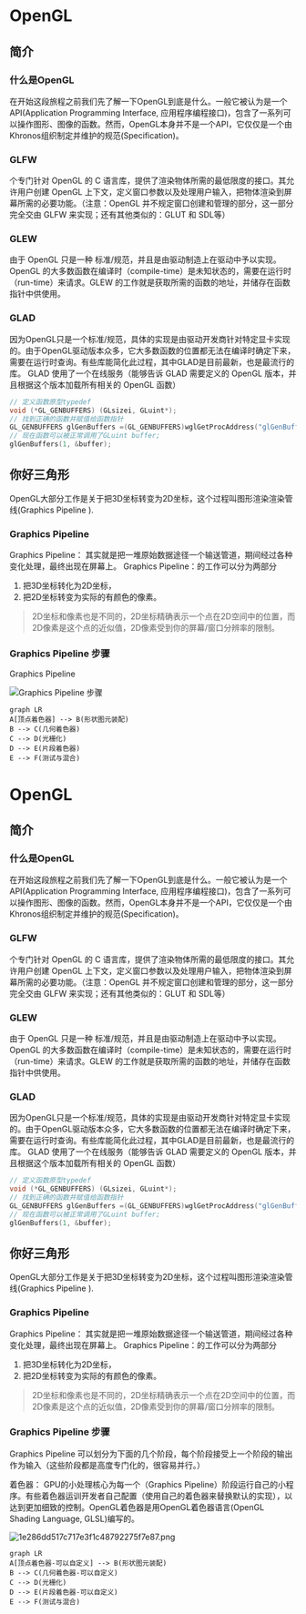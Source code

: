 # OpenGL
## 简介
### 什么是OpenGL
在开始这段旅程之前我们先了解一下OpenGL到底是什么。一般它被认为是一个API(Application Programming Interface, 应用程序编程接口)，包含了一系列可以操作图形、图像的函数。然而，OpenGL本身并不是一个API，它仅仅是一个由Khronos组织制定并维护的规范(Specification)。

### GLFW
个专门针对 OpenGL 的 C 语言库，提供了渲染物体所需的最低限度的接口。其允许用户创建 OpenGL 上下文，定义窗口参数以及处理用户输入，把物体渲染到屏幕所需的必要功能。（注意：OpenGL 并不规定窗口创建和管理的部分，这一部分完全交由 GLFW 来实现；还有其他类似的：GLUT 和 SDL等）

### GLEW
由于 OpenGL 只是一种 标准/规范，并且是由驱动制造上在驱动中予以实现。OpenGL 的大多数函数在编译时（compile-time）是未知状态的，需要在运行时（run-time）来请求。GLEW 的工作就是获取所需的函数的地址，并储存在函数指针中供使用。

### GLAD
因为OpenGL只是一个标准/规范，具体的实现是由驱动开发商针对特定显卡实现的。由于OpenGL驱动版本众多，它大多数函数的位置都无法在编译时确定下来，需要在运行时查询。有些库能简化此过程，其中GLAD是目前最新，也是最流行的库。
GLAD 使用了一个在线服务（能够告诉 GLAD 需要定义的 OpenGL 版本，并且根据这个版本加载所有相关的 OpenGL 函数）

```c
// 定义函数原型typedef 
void (*GL_GENBUFFERS) (GLsizei, GLuint*);
// 找到正确的函数并赋值给函数指针
GL_GENBUFFERS glGenBuffers =(GL_GENBUFFERS)wglGetProcAddress("glGenBuffers");
// 现在函数可以被正常调用了GLuint buffer;
glGenBuffers(1, &buffer);
```


## 你好三角形
OpenGL大部分工作是关于把3D坐标转变为2D坐标，这个过程叫图形渲染渲染管线(Graphics Pipeline ). 
### Graphics Pipeline 
Graphics Pipeline： 其实就是把一堆原始数据途径一个输送管道，期间经过各种变化处理，最终出现在屏幕上。
Graphics Pipeline：的工作可以分为两部分
1. 把3D坐标转化为2D坐标，
2. 把2D坐标转变为实际的有颜色的像素。

>2D坐标和像素也是不同的，2D坐标精确表示一个点在2D空间中的位置，而2D像素是这个点的近似值，2D像素受到你的屏幕/窗口分辨率的限制。
### Graphics Pipeline 步骤
Graphics Pipeline 

![Graphics Pipeline 步骤](https://learnopengl-cn.github.io/img/01/04/pipeline.png)

```mermaid
graph LR
A[顶点着色器] --> B(形状图元装配)
B --> C(几何着色器)
C --> D(光栅化)
D --> E(片段着色器)
E --> F(测试与混合)
```

# OpenGL
## 简介
### 什么是OpenGL
在开始这段旅程之前我们先了解一下OpenGL到底是什么。一般它被认为是一个API(Application Programming Interface, 应用程序编程接口)，包含了一系列可以操作图形、图像的函数。然而，OpenGL本身并不是一个API，它仅仅是一个由Khronos组织制定并维护的规范(Specification)。

### GLFW
个专门针对 OpenGL 的 C 语言库，提供了渲染物体所需的最低限度的接口。其允许用户创建 OpenGL 上下文，定义窗口参数以及处理用户输入，把物体渲染到屏幕所需的必要功能。（注意：OpenGL 并不规定窗口创建和管理的部分，这一部分完全交由 GLFW 来实现；还有其他类似的：GLUT 和 SDL等）

### GLEW
由于 OpenGL 只是一种 标准/规范，并且是由驱动制造上在驱动中予以实现。OpenGL 的大多数函数在编译时（compile-time）是未知状态的，需要在运行时（run-time）来请求。GLEW 的工作就是获取所需的函数的地址，并储存在函数指针中供使用。

### GLAD
因为OpenGL只是一个标准/规范，具体的实现是由驱动开发商针对特定显卡实现的。由于OpenGL驱动版本众多，它大多数函数的位置都无法在编译时确定下来，需要在运行时查询。有些库能简化此过程，其中GLAD是目前最新，也是最流行的库。
GLAD 使用了一个在线服务（能够告诉 GLAD 需要定义的 OpenGL 版本，并且根据这个版本加载所有相关的 OpenGL 函数）

```c
// 定义函数原型typedef 
void (*GL_GENBUFFERS) (GLsizei, GLuint*);
// 找到正确的函数并赋值给函数指针
GL_GENBUFFERS glGenBuffers =(GL_GENBUFFERS)wglGetProcAddress("glGenBuffers");
// 现在函数可以被正常调用了GLuint buffer;
glGenBuffers(1, &buffer);
```


## 你好三角形
OpenGL大部分工作是关于把3D坐标转变为2D坐标，这个过程叫图形渲染渲染管线(Graphics Pipeline ). 
### Graphics Pipeline 
Graphics Pipeline： 其实就是把一堆原始数据途径一个输送管道，期间经过各种变化处理，最终出现在屏幕上。
Graphics Pipeline：的工作可以分为两部分
1. 把3D坐标转化为2D坐标，
2. 把2D坐标转变为实际的有颜色的像素。

>2D坐标和像素也是不同的，2D坐标精确表示一个点在2D空间中的位置，而2D像素是这个点的近似值，2D像素受到你的屏幕/窗口分辨率的限制。
### Graphics Pipeline 步骤
Graphics Pipeline 可以划分为下面的几个阶段，每个阶段接受上一个阶段的输出作为输入（这些阶段都是高度专门化的，很容易并行。）

着色器： GPU的小处理核心为每一个（Graphics Pipeline）阶段运行自己的小程序。有些着色器运训开发者自己配置（使用自己的着色器来替换默认的实现），以达到更加细致的控制。OpenGL着色器是用OpenGL着色器语言(OpenGL Shading Language, GLSL)编写的。

![1e286dd517c717e3f1c48792275f7e87.png](evernotecid://F96C1292-17FA-4984-B63A-2AA1FB0686DD/appyinxiangcom/4889110/ENResource/p118)

```mermaid
graph LR
A[顶点着色器-可以自定义] --> B(形状图元装配)
B --> C(几何着色器-可以自定义)
C --> D(光栅化)
D --> E(片段着色器-可以自定义)
E --> F(测试与混合)
```



